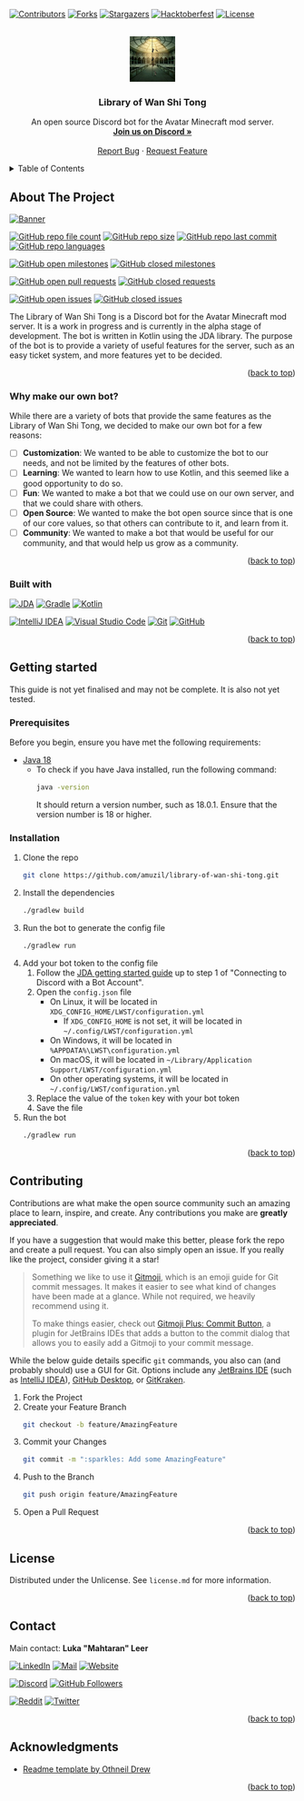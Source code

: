 <a name="readme-top"></a>


<!-- PROJECT SHIELDS -->
[![Contributors][contributors-shield]][contributors-url]
[![Forks][forks-shield]][forks-url]
[![Stargazers][stars-shield]][stars-url]
[![Hacktoberfest][hacktoberfest-shield]][hacktoberfest-url]
[![License][license-shield]][license-url]

<!-- PROJECT LOGO -->
<br />
<div style="text-align: center">
	<a href="https://github.com/amuzil/library-of-wan-shi-tong">
		<img src="https://raw.githubusercontent.com/amuzil/library-of-wan-shi-tong/main/src/main/resources/logo.png" alt="Logo" width="80" height="80">
	</a>
	<h3>Library of Wan Shi Tong</h3>
	<p>
        An open source Discord bot for the Avatar Minecraft mod server.
        <br />
        <a href="https://discord.gg/jPVMETb"><strong>Join us on Discord »</strong></a>
        <br />
        <br />
        <a href="https://github.com/amuzil/library-of-wan-shi-tong/issues">Report Bug</a>
        ·
        <a href="https://github.com/amuzil/library-of-wan-shi-tong/issues">Request Feature</a>
	</p>
</div>


<!-- TABLE OF CONTENTS -->
<details>
	<summary>Table of Contents</summary>
	<ol>
		<li>
			<a href="#about-the-project">About The Project</a>
			<ul>
				<li><a href="#why-make-our-own-bot">Why make our own bot?</a></li>
				<li><a href="#built-with">Built With</a></li>
			</ul>
		</li>
		<li>
			<a href="#getting-started">Getting Started</a>
			<ul>
				<li><a href="#prerequisites">Prerequisites</a></li>
				<li><a href="#installation">Installation</a></li>
			</ul>
		</li>
		<li><a href="#contributing">Contributing</a></li>
		<li><a href="#license">License</a></li>
		<li><a href="#contact">Contact</a></li>
		<li><a href="#acknowledgments">Acknowledgments</a></li>
	</ol>
</details>


<!-- ABOUT THE PROJECT -->

## About The Project

[![Banner][banner]][discord-url]

[![GitHub repo file count][github-repo-file-count]][github-url]
[![GitHub repo size][github-repo-size]][github-url]
[![GitHub repo last commit][github-repo-last-commit]][github-url]
[![GitHub repo languages][github-repo-languages]][github-url]

[![GitHub open milestones][github-open-milestones]][github-open-milestones-url]
[![GitHub closed milestones][github-closed-milestones]][github-closed-milestones-url]

[![GitHub open pull requests][github-open-pull-requests]][github-open-pull-requests-url]
[![GitHub closed requests][github-closed-pull-requests]][github-closed-pull-requests-url]

[![GitHub open issues][github-open-issues]][github-open-issues-url]
[![GitHub closed issues][github-closed-issues]][github-closed-issues-url]

The Library of Wan Shi Tong is a Discord bot for the Avatar Minecraft mod server. It is a work in progress and is currently in the alpha stage of development.
The bot is written in Kotlin using the JDA library.
The purpose of the bot is to provide a variety of useful features for the server, such as an easy ticket system, and more features yet to be decided.

<p style="text-align: right">(<a href="#readme-top">back to top</a>)</p>

### Why make our own bot?

While there are a variety of bots that provide the same features as the Library of Wan Shi Tong, we decided to make our own bot for a few reasons:

- [ ] **Customization**: We wanted to be able to customize the bot to our needs, and not be limited by the features of other bots.
- [ ] **Learning**: We wanted to learn how to use Kotlin, and this seemed like a good opportunity to do so.
- [ ] **Fun**: We wanted to make a bot that we could use on our own server, and that we could share with others.
- [ ] **Open Source**: We wanted to make the bot open source since that is one of our core values, so that others can contribute to it, and learn from it.
- [ ] **Community**: We wanted to make a bot that would be useful for our community, and that would help us grow as a community.

<p style="text-align: right">(<a href="#readme-top">back to top</a>)</p>

### Built with

[![JDA][jda-shield]][jda-url]
[![Gradle][gradle-shield]][gradle-url]
[![Kotlin][kotlin-shield]][kotlin-url]

[![IntelliJ IDEA][intellij-idea-shield]][intellij-idea-url]
[![Visual Studio Code][vscode-shield]][vscode-url]
[![Git][git-shield]][git-url]
[![GitHub][github-shield]][github-url]

<p style="text-align: right">(<a href="#readme-top">back to top</a>)</p>


<!-- GETTING STARTED -->

## Getting started

This guide is not yet finalised and may not be complete. It is also not yet tested.

### Prerequisites

Before you begin, ensure you have met the following requirements:

* [Java 18](https://www.oracle.com/java/technologies/javase-jdk18-downloads.html)
    * To check if you have Java installed, run the following command:
      ```sh
      java -version
      ```
      It should return a version number, such as 18.0.1. Ensure that the version number is 18 or higher.

### Installation

1. Clone the repo
   ```sh
   git clone https://github.com/amuzil/library-of-wan-shi-tong.git
   ```
2. Install the dependencies
   ```sh
   ./gradlew build
   ```
2. Run the bot to generate the config file
   ```sh
   ./gradlew run
   ```
3. Add your bot token to the config file
    1. Follow the [JDA getting started guide](https://jda.wiki/using-jda/getting-started/) up to step 1 of "Connecting to Discord with a Bot Account".
    2. Open the `config.json` file
        * On Linux, it will be located in `XDG_CONFIG_HOME/LWST/configuration.yml`
            * If `XDG_CONFIG_HOME` is not set, it will be located in `~/.config/LWST/configuration.yml`
        * On Windows, it will be located in `%APPDATA%\LWST\configuration.yml`        
        * On macOS, it will be located in `~/Library/Application Support/LWST/configuration.yml`
        * On other operating systems, it will be located in `~/.config/LWST/configuration.yml`
    3. Replace the value of the `token` key with your bot token
    4. Save the file
4. Run the bot
   ```sh
   ./gradlew run
   ```

<p style="text-align: right">(<a href="#readme-top">back to top</a>)</p>

<!-- CONTRIBUTING -->

## Contributing

Contributions are what make the open source community such an amazing place to learn, inspire, and create.
Any contributions you make are **greatly appreciated**.

If you have a suggestion that would make this better, please fork the repo and create a pull request.
You can also simply open an issue.
If you really like the project, consider giving it a star!

> Something we like to use it [Gitmoji](https://gitmoji.dev/), which is an emoji guide for Git commit messages.
> It makes it easier to see what kind of changes have been made at a glance.
> While not required, we heavily recommend using it.
> 
> To make things easier, check out [Gitmoji Plus: Commit Button](https://plugins.jetbrains.com/plugin/12383-gitmoji-plus-commit-button),
> a plugin for JetBrains IDEs that adds a button to the commit dialog that allows you to easily add a Gitmoji to your commit message.

While the below guide details specific `git` commands, you also can (and probably should) use a GUI for Git.
Options include any [JetBrains IDE](https://www.jetbrains.com/products.html) (such as [IntelliJ IDEA](https://www.jetbrains.com/idea/)), [GitHub Desktop](https://desktop.github.com/), or [GitKraken](https://www.gitkraken.com/).

1. Fork the Project
2. Create your Feature Branch
   ```sh
   git checkout -b feature/AmazingFeature
   ```
3. Commit your Changes
   ```sh
   git commit -m ":sparkles: Add some AmazingFeature"
   ```
4. Push to the Branch
   ```sh
   git push origin feature/AmazingFeature
   ```
5. Open a Pull Request

<p style="text-align: right">(<a href="#readme-top">back to top</a>)</p>


<!-- LICENSE -->

## License

Distributed under the Unlicense. See `license.md` for more information.

<p style="text-align: right">(<a href="#readme-top">back to top</a>)</p>


<!-- CONTACT -->

## Contact

Main contact: **Luka "Mahtaran" Leer**

[![LinkedIn][luka-linkedin-shield]][luka-linkedin-url]
[![Mail][luka-mail-shield]][luka-mail-url]
[![Website][luka-website-shield]][luka-website-url]

[![Discord][discord-shield]][discord-url]
[![GitHub Followers][luka-github-followers-shield]][luka-github-followers-url]

[![Reddit][luka-reddit-shield]][luka-reddit-url]
[![Twitter][luka-twitter-shield]][luka-twitter-url]

<p style="text-align: right">(<a href="#readme-top">back to top</a>)</p>


<!-- ACKNOWLEDGMENTS -->

## Acknowledgments

* [Readme template by Othneil Drew](https://github.com/othneildrew/Best-README-Template)

<p style="text-align: right">(<a href="#readme-top">back to top</a>)</p>


<!-- MARKDOWN LINKS & IMAGES -->

[contributors-shield]: https://img.shields.io/github/contributors/amuzil/library-of-wan-shi-tong.svg?style=for-the-badge
[contributors-url]: https://github.com/amuzil/library-of-wan-shi-tong/graphs/contributors
[forks-shield]: https://img.shields.io/github/forks/amuzil/library-of-wan-shi-tong.svg?style=for-the-badge
[forks-url]: https://github.com/amuzil/library-of-wan-shi-tong/network/members
[stars-shield]: https://img.shields.io/github/stars/amuzil/library-of-wan-shi-tong.svg?style=for-the-badge
[stars-url]: https://github.com/amuzil/library-of-wan-shi-tong/stargazers
[hacktoberfest-shield]: https://img.shields.io/github/hacktoberfest/2022/amuzil/library-of-wan-shi-tong?style=for-the-badge
[hacktoberfest-url]: https://hacktoberfest.digitalocean.com/
[license-shield]: https://img.shields.io/github/license/amuzil/library-of-wan-shi-tong.svg?style=for-the-badge
[license-url]: https://github.com/amuzil/library-of-wan-shi-tong/blob/main/license.md

[banner]: https://raw.githubusercontent.com/amuzil/library-of-wan-shi-tong/main/src/main/resources/banner.png
[discord-shield]: https://img.shields.io/discord/328518857310339076?style=for-the-badge&logo=discord&logoColor=white&label=Connect+on+Discord
[discord-url]: https://discord.gg/jPVMETb

[github-repo-file-count]: https://img.shields.io/github/directory-file-count/amuzil/library-of-wan-shi-tong?style=for-the-badge
[github-repo-size]: https://img.shields.io/github/repo-size/amuzil/library-of-wan-shi-tong?style=for-the-badge
[github-repo-last-commit]: https://img.shields.io/github/last-commit/amuzil/library-of-wan-shi-tong?style=for-the-badge
[github-repo-languages]: https://img.shields.io/github/languages/count/amuzil/library-of-wan-shi-tong?style=for-the-badge
[github-open-issues]: https://img.shields.io/github/issues/amuzil/library-of-wan-shi-tong?style=for-the-badge
[github-open-issues-url]: https://github.com/amuzil/library-of-wan-shi-tong/issues
[github-closed-issues]: https://img.shields.io/github/issues-closed/amuzil/library-of-wan-shi-tong?style=for-the-badge
[github-closed-issues-url]: https://github.com/amuzil/library-of-wan-shi-tong/issues?q=is%3Aissue+is%3Aclosed
[github-open-pull-requests]: https://img.shields.io/github/issues-pr/amuzil/library-of-wan-shi-tong?style=for-the-badge
[github-open-pull-requests-url]: https://github.com/amuzil/library-of-wan-shi-tong/pulls
[github-closed-pull-requests]: https://img.shields.io/github/issues-pr-closed/amuzil/library-of-wan-shi-tong?style=for-the-badge
[github-closed-pull-requests-url]: https://github.com/amuzil/library-of-wan-shi-tong/pulls?q=is%3Apr+is%3Aclosed
[github-open-milestones]: https://img.shields.io/github/milestones/open/amuzil/library-of-wan-shi-tong?style=for-the-badge
[github-open-milestones-url]: https://github.com/amuzil/library-of-wan-shi-tong/milestones
[github-closed-milestones]: https://img.shields.io/github/milestones/closed/amuzil/library-of-wan-shi-tong?style=for-the-badge
[github-closed-milestones-url]: https://github.com/amuzil/library-of-wan-shi-tong/milestones?q=is%3Aclosed

[jda-shield]: https://img.shields.io/badge/JDA-DE4B4B?style=for-the-badge&logo=discord&logoColor=white
[jda-url]: https://jda.wiki/
[gradle-shield]: https://img.shields.io/badge/Gradle-02303A?style=for-the-badge&logo=gradle&logoColor=white
[gradle-url]: https://gradle.org/
[kotlin-shield]: https://img.shields.io/badge/Kotlin-0095D5?style=for-the-badge&logo=kotlin&logoColor=white
[kotlin-url]: https://kotlinlang.org/
[intellij-idea-shield]: https://img.shields.io/badge/IntelliJ_IDEA-000000?style=for-the-badge&logo=intellij-idea&logoColor=white
[intellij-idea-url]: https://www.jetbrains.com/idea/
[vscode-shield]: https://img.shields.io/badge/Visual_Studio_Code-007ACC?style=for-the-badge&logo=visual-studio-code&logoColor=white
[vscode-url]: https://code.visualstudio.com/
[git-shield]: https://img.shields.io/badge/Git-F05032?style=for-the-badge&logo=git&logoColor=white
[git-url]: https://git-scm.com/
[github-shield]: https://img.shields.io/badge/GitHub-181717?style=for-the-badge&logo=github&logoColor=white
[github-url]: https://github.com/

[luka-linkedin-shield]: https://img.shields.io/badge/LinkedIn-0077B5?style=for-the-badge&logo=linkedin&logoColor=white
[luka-linkedin-url]: https://linkedin.com/in/luka-leer
[luka-mail-shield]: https://img.shields.io/badge/Gmail-D14836?style=for-the-badge&logo=gmail&logoColor=white
[luka-mail-url]: mailto:mahtaran@amuzil.com
[luka-website-shield]: https://img.shields.io/badge/Website-FF7139?style=for-the-badge&logo=firefox&logoColor=white
[luka-website-url]: https://mahtaran.amuzil.com/
[luka-github-followers-shield]: https://img.shields.io/github/followers/Mahtaran?style=for-the-badge&logo=github&logoColor=white&label=Follow+on+GitHub
[luka-github-followers-url]: https://github.com/Mahtaran
[luka-reddit-shield]: https://img.shields.io/reddit/user-karma/link/Mahtaran?style=for-the-badge&logo=reddit&logoColor=white&label=Follow+on+Reddit
[luka-reddit-url]: https://reddit.com/user/Mahtaran
[luka-twitter-shield]: https://img.shields.io/twitter/follow/mahtaransocial?style=for-the-badge&logo=twitter&logoColor=white&label=Follow+on+Twitter
[luka-twitter-url]: https://twitter.com/mahtaransocial
